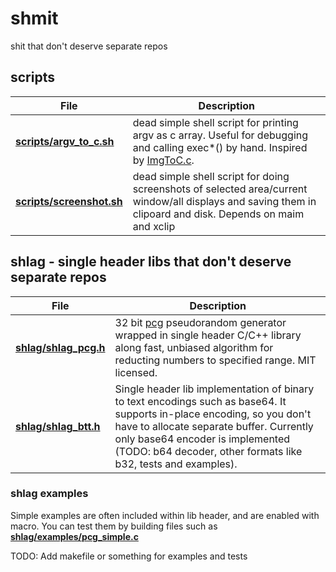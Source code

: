 # shmit
shit that don't deserve separate repos

## scripts
| File           | Description |
|----------------|-------------|
| [**scripts/argv_to_c.sh**](scripts/argv_to_c.sh) | dead simple shell script for printing argv as c array. Useful for debugging and calling exec\*() by hand. Inspired by [ImgToC.c](https://github.com/DanielGibson/Snippets/blob/master/ImgToC.c). |
| [**scripts/screenshot.sh**](scripts/screenshot.sh) | dead simple shell script for doing screenshots of selected area/current window/all displays and saving them in clipoard and disk. Depends on maim and xclip |

## shlag - single header libs that don't deserve separate repos
| File           | Description |
|----------------|-------------|
|[**shlag/shlag_pcg.h**](shlag/shlag_pcg.h) | 32 bit [pcg](https://www.pcg-random.org/) pseudorandom generator wrapped in single header C/C++ library along fast, unbiased algorithm for reducting numbers to specified range. MIT licensed. |
|[**shlag/shlag_btt.h**](shlag/shlag_btt.h) | Single header lib implementation of binary to text encodings such as base64. It supports in-place encoding, so you don't have to allocate separate buffer. Currently only base64 encoder is implemented (TODO: b64 decoder, other formats like b32, tests and examples).|

### shlag examples
Simple examples are often included within lib header, and are enabled with
macro. You can test them by building files such as [**shlag/examples/pcg_simple.c**](shlag/examples/pcg_simple.c)

TODO: Add makefile or something for examples and tests
